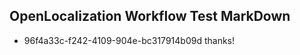 ## OpenLocalization Workflow Test MarkDown
* 96f4a33c-f242-4109-904e-bc317914b09d thanks!

<!--HONumber=Jul16_HO2-->


